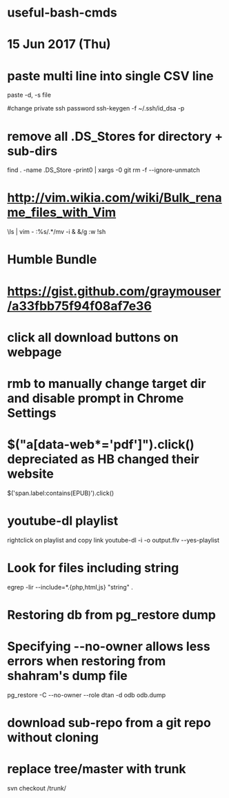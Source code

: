 # useful-bash-cmds
# 15 Jun 2017 (Thu)

# paste multi line into single CSV line
paste -d, -s file

#change private ssh password
ssh-keygen -f ~/.ssh/id_dsa -p

# remove all .DS_Stores for directory + sub-dirs
find . -name .DS_Store -print0 | xargs -0 git rm -f --ignore-unmatch

# http://vim.wikia.com/wiki/Bulk_rename_files_with_Vim
\ls | vim -
:%s/.*/mv -i & &/g
:w !sh

# Humble Bundle
# https://gist.github.com/graymouser/a33fbb75f94f08af7e36
# click all download buttons on webpage
# rmb to manually change target dir and disable prompt in Chrome Settings
# $("a[data-web*='pdf']").click() depreciated as HB changed their website
$('span.label:contains(EPUB)').click()


# youtube-dl playlist
rightclick on playlist and copy link
youtube-dl -i -o output.flv --yes-playlist <link>

# Look for files including string
egrep -lir --include=*.{php,html,js} "string" .

# Restoring db from pg_restore dump
# Specifying --no-owner allows less errors when restoring from shahram's dump file
pg_restore -C --no-owner --role dtan -d odb odb.dump

# download sub-repo from a git repo without cloning
# replace tree/master with trunk
svn checkout <repo>/trunk/<folder>
